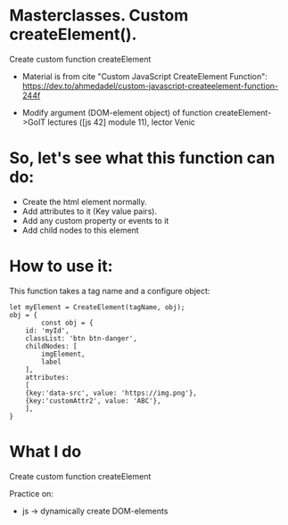 # Masterclasses. Custom createElement().

Create custom function createElement

+ Material is from cite "Custom JavaScript CreateElement Function": 
https://dev.to/ahmedadel/custom-javascript-createelement-function-244f

+ Modify argument (DOM-element object) of function createElement->GoIT lectures ([js 42] module 11), lector Venic

# So, let's see what this function can do:

   - Create the html element normally.
   - Add attributes to it (Key value pairs).
   - Add any custom property or events to it
   - Add child nodes to this element

# How to use it:

This function takes a tag name and a configure object:

    let myElement = CreateElement(tagName, obj);
    obj = {
            const obj = {
        id: 'myId',
        classList: 'btn btn-danger',
        childNodes: [
            imgElement,
            label
        ],
        attributes:
        [
        {key:'data-src', value: 'https://img.png'},
        {key:'customAttr2', value: 'ABC'},
        ],
    }
    


# What I do

Create custom function createElement

Practice on:
- js -> dynamically create DOM-elements


